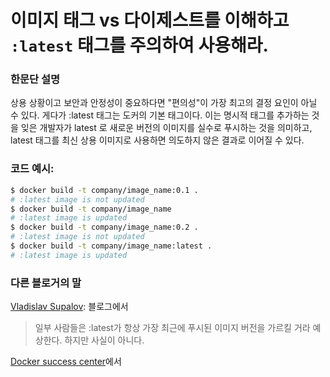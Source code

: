 # 이미지 태그 vs 다이제스트를 이해하고 `:latest` 태그를 주의하여 사용해라.

### 한문단 설명

상용 상황이고 보안과 안정성이 중요하다면 "편의성"이 가장 최고의 결정 요인이 아닐 수 있다. 게다가 :latest 태그는 도커의 기본 태그이다. 이는 명시적 태그를 추가하는 것을 잊은 개발자가 latest 로 새로운 버전의 이미지를 실수로 푸시하는 것을 의미하고, latest 태그를 최신 상용 이미지로 사용하면 의도하지 않은 결과로 이어질 수 있다.

### 코드 예시:

```bash
$ docker build -t company/image_name:0.1 .
# :latest image is not updated
$ docker build -t company/image_name
# :latest image is updated
$ docker build -t company/image_name:0.2 .
# :latest image is not updated
$ docker build -t company/image_name:latest .
# :latest image is updated
```

### 다른 블로거의 말
[Vladislav Supalov](https://vsupalov.com/docker-latest-tag/): 블로그에서
> 일부 사람들은 :latest가 항상 가장 최근에 푸시된 이미지 버전을 가르킬 거라 예상한다. 하지만 사실이 아니다.

[Docker success center](https://success.docker.com/article/images-tagging-vs-digests)에서
> 

<br/>
